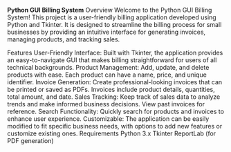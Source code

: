 **Python GUI Billing System**
Overview
Welcome to the Python GUI Billing System! This project is a user-friendly billing application developed using Python and Tkinter. It is designed to streamline the billing process for small businesses by providing an intuitive interface for generating invoices, managing products, and tracking sales.

Features
User-Friendly Interface: Built with Tkinter, the application provides an easy-to-navigate GUI that makes billing straightforward for users of all technical backgrounds.
Product Management: Add, update, and delete products with ease. Each product can have a name, price, and unique identifier.
Invoice Generation: Create professional-looking invoices that can be printed or saved as PDFs. Invoices include product details, quantities, total amount, and date.
Sales Tracking: Keep track of sales data to analyze trends and make informed business decisions. View past invoices for reference.
Search Functionality: Quickly search for products and invoices to enhance user experience.
Customizable: The application can be easily modified to fit specific business needs, with options to add new features or customize existing ones.
Requirements
Python 3.x
Tkinter
ReportLab (for PDF generation)
